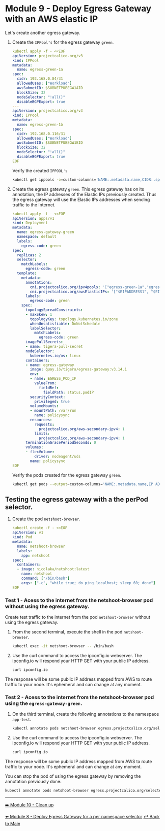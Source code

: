 # Module 9 - Deploy Egress Gateway with an AWS elastic IP

Let's create another egress gateway.

1. Create the `IPPool's` for the egress gateway `green`.
    
   ```yaml
   kubectl apply -f - <<EOF
   apiVersion: projectcalico.org/v3
   kind: IPPool
   metadata:
     name: egress-green-1a
   spec:
     cidr: 192.168.0.84/31
     allowedUses: ["Workload"]
     awsSubnetID: $SUBNETPUBEGW1AID
     blockSize: 32
     nodeSelector: "!all()"
     disableBGPExport: true
   ---
   apiVersion: projectcalico.org/v3
   kind: IPPool
   metadata:
     name: egress-green-1b
   spec:
     cidr: 192.168.0.116/31
     allowedUses: ["Workload"]
     awsSubnetID: $SUBNETPUBEGW1BID
     blockSize: 32
     nodeSelector: "!all()"
     disableBGPExport: true
   EOF
   ```
   
   Verify the created  `IPPOOL's`

   ```bash
   kubectl get ippools -o=custom-columns='NAME:.metadata.name,CIDR:.spec.cidr'
   ```
   
2. Create the egress gateway `green`. This egress gateway has on its annotation, the IP addresses of the Elastic IPs previously created. Thus the egress gateway will use the Elastic IPs addresses when sending traffic to the Internet.

   ```yaml
   kubectl apply -f - <<EOF
   apiVersion: apps/v1
   kind: Deployment
   metadata:
     name: egress-gateway-green
     namespace: default
     labels:
       egress-code: green
   spec:
     replicas: 2
     selector:
       matchLabels:
         egress-code: green
     template:
       metadata:
         annotations:
           cni.projectcalico.org/ipv4pools: '["egress-green-1a","egress-green-1b"]'
           cni.projectcalico.org/awsElasticIPs: '["$EIPADDRESS1", "$EIPADDRESS2"]'
         labels:
           egress-code: green
       spec:
         topologySpreadConstraints:
         - maxSkew: 1
           topologyKey: topology.kubernetes.io/zone
           whenUnsatisfiable: DoNotSchedule
           labelSelector: 
             matchLabels:
               egress-code: green
         imagePullSecrets:
         - name: tigera-pull-secret
         nodeSelector:
           kubernetes.io/os: linux
         containers:
         - name: egress-gateway
           image: quay.io/tigera/egress-gateway:v3.14.1
           env:
           - name: EGRESS_POD_IP
             valueFrom:
               fieldRef:
                 fieldPath: status.podIP
           securityContext:
             privileged: true
           volumeMounts:
           - mountPath: /var/run
             name: policysync
           resources:
             requests:
               projectcalico.org/aws-secondary-ipv4: 1
             limits:
               projectcalico.org/aws-secondary-ipv4: 1
         terminationGracePeriodSeconds: 0
         volumes:
         - flexVolume:
             driver: nodeagent/uds
           name: policysync
   EOF
   ```
      
   Verify the pods created for the egress gateway `green`.
  
   ```bash
   kubectl get pods --output=custom-columns='NAME:.metadata.name,IP ADDRESS:.status.podIP'
   ```

## Testing the egress gateway with a the perPod selector.

1. Create the pod `netshoot-browser`.
   
   ```yaml
   kubectl create -f - <<EOF
   apiVersion: v1
   kind: Pod
   metadata:
     name: netshoot-browser
     labels:
       app: netshoot
   spec:
     containers:
     - image: nicolaka/netshoot:latest
       name: netshoot
       command: ["/bin/bash"]
       args: ["-c", "while true; do ping localhost; sleep 60; done"]
   EOF
   ```

### Test 1 - Acess to the internet from the netshoot-browser pod without using the egress gateway.

Create test traffic to the internet from the pod `netshoot-browser` without using the egress gateway.

1. From the second terminal, execute the shell in the pod `netshoot-browser`.

   ```bash
   kubectl exec -it netshoot-browser -- /bin/bash
   ```

2. Use the curl command to access the ipconfig.io webserver. The ipconfig.io will respond your HTTP GET with your public IP address.
   
   ```bash
   curl ipconfig.io
   ```

The response will be some public IP address mapped from AWS to route traffic to your node. It's ephemeral and can change at any moment.

### Test 2 - Acess to the internet from the netshoot-browser pod using the `egress-gateway-green`.
        
1. On the third terminal, create the following annotations to the namespace `app-test`.

   ```bash 
   kubectl annotate pods netshoot-browser egress.projectcalico.org/selector="egress-code == 'green'"
   ```
      
2. Use the curl command to access the ipconfig.io webserver. The ipconfig.io will respond your HTTP GET with your public IP address.
   
   ```bash
   curl ipconfig.io
   ```

The response will be some public IP address mapped from AWS to route traffic to your node. It's ephemeral and can change at any moment.

You can stop the pod of using the egress gateway by removing the annotation previously done.
 
```bash
kubectl annotate pods netshoot-browser egress.projectcalico.org/selector-
```

---

[:arrow_right: Module 10 - Clean up](/modules/module-10-clean-up.md)   <br>

[:arrow_left: Module 8 - Deploy Egress Gateway for a per namespace selector](/modules/module-8-egw-pernamespace.md)
[:leftwards_arrow_with_hook: Back to Main](/README.md) 